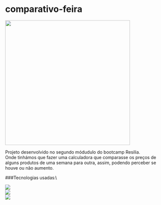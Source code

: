 # comparativo-feira

<img align="center" width="400" src="https://c.tenor.com/xu144P488qAAAAAi/cute-calculator.gif"/>

Projeto desenvolvido no segundo módudulo do bootcamp Resilia.\
Onde tinhámos que fazer uma calculadora que comparasse os preços de alguns produtos de uma semana para outra, assim, podendo perceber se houve ou não aumento. 

###Tecnologias usadas:\ 

<img src="https://img.shields.io/badge/HTML5-E34F26?style=for-the-badge&logo=html5&logoColor=white">\
<img src="https://img.shields.io/badge/CSS3-1572B6?style=for-the-badge&logo=css3&logoColor=white">\
<img src="https://img.shields.io/badge/JavaScript-323330?style=for-the-badge&logo=javascript&logoColor=F7DF1E">
